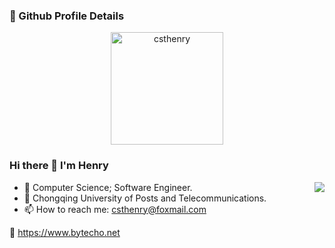 ### 🔎 Github Profile Details

<p align="center"><img height="180em" src="https://github-profile-summary-cards.vercel.app/api/cards/profile-details?username=csthenry&theme=github" alt="csthenry" align = "center"/></p>

### Hi there 👋 I'm Henry

<img align="right" src="https://github-readme-stats.csthenry.vercel.app/api?username=CSTHenry&show_icons=true&icon_color=805AD5&text_color=718096&bg_color=ffffff&hide_title=true" />

- 🔭 Computer Science; Software Engineer.
- 🏫 Chongqing University of Posts and Telecommunications.
- 📫 How to reach me: csthenry@foxmail.com

🔗 https://www.bytecho.net


<!--
**CSTHenry/CSTHenry** is a ✨ _special_ ✨ repository because its `README.md` (this file) appears on your GitHub profile.

Here are some ideas to get you started:

- 🔭 I’m currently working on ...
- 🌱 I’m currently learning ...
- 👯 I’m looking to collaborate on ...
- 🤔 I’m looking for help with ...
- 💬 Ask me about ...
- 📫 How to reach me: ...
- 😄 Pronouns: ...
- ⚡ Fun fact: ...
-->
